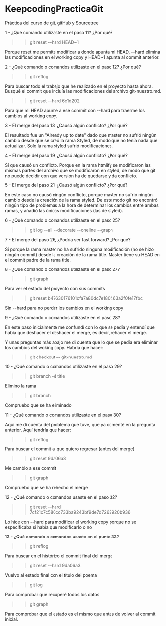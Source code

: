 # KeepcodingPracticaGit
Práctica del curso de git, gitHub y Sourcetree

1 - ¿Qué comando utilizaste en el paso 11? ¿Por qué?

>> git reset --hard HEAD~1

Porque reset me permite modificar a donde apunta mi HEAD, --hard elimina las modificaciones en el working copy y HEAD~1 apunta al commit anterior.


2 - ¿Qué comando o comandos utilizaste en el paso 12? ¿Por qué?

>> git reflog

Para buscar todo el trabajo que he realizado en el proyecto hasta ahora.
Busqué el commit que incluía las modificaciones del archivo git-nuestro.md.

>> git reset --hard 6c1d202

Para que mi HEAD apunte a ese commit con --hard para traerme los cambios al working copy.


3 - El merge del paso 13, ¿Causó algún conflicto? ¿Por qué?

El resultado fue un "Already up to date" dado que master no sufrió ningún cambio desde que se creó la rama Styled, de modo que no tenía nada que actualizar. Solo la rama styled sufrió modificaciones.


4 - El merge del paso 19, ¿Causó algún conflicto? ¿Por qué? 

Sí que causó un conflicto. Porque en la rama htmlify se modificaron las mismas partes del archivo que se modificaron en styled, de modo que git no puede decidir con que versión ha de quedarse y da conflicto.


5 - El merge del paso 21, ¿Causó algún conflicto? ¿Por qué? 

En este caso no causó ningún conflicto, porque master no sufrió ningún cambio desde la creación de la rama styled. De este modo git no encontró ningún tipo de problemas a la hora de determinar los cambios entre ambas ramas, y añadió las únicas modificaciones (las de styled).


6 - ¿Qué comando o comandos utilizaste en el paso 25?


>> git log --all --decorate --oneline --graph


7 - El merge del paso 26, ¿Podría ser fast forward? ¿Por qué? 

Sí porque la rama master no ha sufrido ninguna modificación (no se hizo ningún commit) desde la creación de la rama title. Master tiene su HEAD en el commit padre de la rama title. 


8 - ¿Qué comando o comandos utilizaste en el paso 27?

>> git graph

Para ver el estado del proyecto con sus commits

>> git reset b47630176101cfa7a80dc7e180463a2f0fe17fbc

Sin --hard para no perder los cambios en el working copy


9 - ¿Qué comando o comandos utilizaste en el paso 28? 

En este paso inicialmente me confundí con lo que se pedía y entendí que había que deshacer el deshacer el merge, es decir, rehacer el merge.


Y unas preguntas más abajo me di cuenta que lo que se pedía era eliminar los cambios del woking copy. Habría que hacer:

>> git checkout -- git-nuestro.md


10 - ¿Qué comando o comandos utilizaste en el paso 29? 

>> git branch -d title

Elimino la rama

>> git branch

Compruebo que se ha eliminado


11 - ¿Qué comando o comandos utilizaste en el paso 30? 

Aquí me di cuenta del problema que tuve, que ya comenté en la pregunta anterior. Aquí tendría que hacer:

>> git reflog

Para buscar el commit al que quiero regresar (antes del merge)

>> git reset 9da06a3

Me cambio a ese commit

>> git graph

Compruebo que se ha rehecho el merge


12 - ¿Qué comando o comandos usaste en el paso 32?

>> git reset --hard 7cf21c7c580cc733ba9243bf9de7d7262920b936

Lo hice con --hard para modificar el working copy porque no se especificaba si había que modificarlo o no


13 - ¿Qué comando o comandos usaste en el punto 33?

>> git reflog

Para buscar en el histórico el commit final del merge

>> git reset --hard 9da06a3

Vuelvo al estado final con el título del poema

>> git log

Para comprobar que recuperé todos los datos

>> git graph

Para comprobar que el estado es el mismo que antes de volver al commit inicial.

